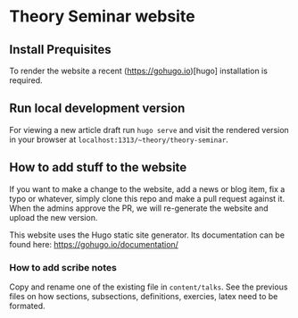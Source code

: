 # Theory Seminar website

## Install Prequisites

To render the  website a recent (https://gohugo.io)[hugo] installation is required.

## Run local development version

For viewing a new article draft run `hugo serve` and visit the rendered version in your browser at `localhost:1313/~theory/theory-seminar`. 

## How to add stuff to the website

If you want to make a change to the website, add a news or blog item, fix a
typo or whatever, simply clone this repo and make a pull request against it.
When the admins approve the PR, we will re-generate the website and upload the
new version.

This website uses the Hugo static site generator. Its documentation can be
found here: https://gohugo.io/documentation/

### How to add scribe notes
Copy and rename one of the existing file in `content/talks`. See the previous files
on how sections, subsections, definitions, exercies, latex need to be formated.
